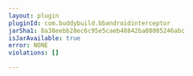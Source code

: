 ```yaml
---
layout: plugin
pluginId: com.buddybuild.bbandroidinterceptor
jarSha1: 8a38eebb28ec6c95e5caeb48842ba08085246abc
isJarAvailable: true
error: NONE
violations: []

---
```

